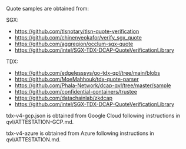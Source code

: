 Quote samples are obtained from:

SGX:
- https://github.com/tlsnotary/tlsn-quote-verification
- https://github.com/chinenyeokafor/verify_sgx_quote
- https://github.com/aggregion/occlum-sgx-quote
- https://github.com/intel/SGX-TDX-DCAP-QuoteVerificationLibrary

TDX:
- https://github.com/edgelesssys/go-tdx-qpl/tree/main/blobs
- https://github.com/MoeMahhouk/tdx-quote-parser
- https://github.com/Phala-Network/dcap-qvl/tree/master/sample
- https://github.com/confidential-containers/trustee
- https://github.com/datachainlab/zkdcap
- https://github.com/intel/SGX-TDX-DCAP-QuoteVerificationLibrary

tdx-v4-gcp.json is obtained from Google Cloud following instructions
in qvl/ATTESTATION-GCP.md.

tdx-v4-azure is obtained from Azure following instructions
in qvl/ATTESTATION.md.
